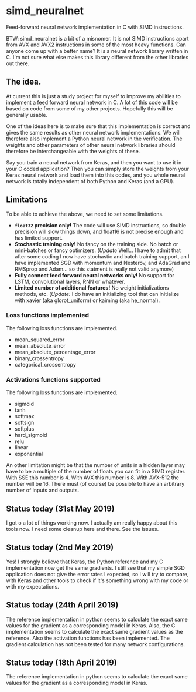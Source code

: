 # simd_neuralnet
Feed-forward neural network implementation in C with SIMD instructions.

BTW: simd_neuralnet is a bit of a misnomer. It is not SIMD instructions apart from AVX and AVX2 instructions in some of the most heavy functions. Can anyone come up with a better name? It is a neural network library written in C. I'm not sure what else makes this library different from the other libraries out there.

## The idea.
At current this is just a study project for myself to improve my abilities to implement a 
feed forward neural network in C. A lot of this code will be based on code from some of my
other projects. Hopefully this will be generally usable.

One of the ideas here is to make sure that this implementation is correct and gives the same
results as other neural network implementations. We will therefore also implement a Python
neural network in the verification. The weights and other parameters of other neural network
libraries should therefore be interchangeable with the weights of these.

Say you train a neural network from Keras, and then you want to use it in your C coded application?
Then you can simply store the weights from your Keras neural network and load them into this
codes, and you whole neural network is totally independent of both Python and Keras (and a GPU).

## Limitations
To be able to achieve the above, we need to set some limitations.

 * **`float32` precision only!** The code will use SIMD instructions, so double precision will slow things down, and float16 is not precise enough and has limited support.
 * **Stochastic training only!** No fancy on the training side. No batch or mini-batches or fancy optimizers.
   (*Update* Well... I have to admit that after some coding I now have stochastic and batch training support, an I have
    implemented SGD with momentum and Nesterov, and AdaGrad and RMSprop and Adam... so this statment is really not valid anymore)
 * **Fully connect feed forward neural networks only!** No support for LSTM, convolutional layers, RNN or whatever.
 * **Limited number of additional features!** No weight initializations methods, etc. (*Update:* I do have an initializing tool that can initialize with xavier (aka glorot_uniform) or kaiming (aka he_normal).  
 
### Loss functions implemented
The following loss functions are implemented.
  * mean_squared_error
  * mean_absolute_error
  * mean_absolute_percentage_error
  * binary_crossentropy
  * categorical_crossentropy
  
### Activations functions supported
The following loss functions are implemented.
  * sigmoid
  * tanh
  * softmax
  * softsign
  * softplus
  * hard_sigmoid
  * relu
  * linear
  * exponential
  
An other limitation might be that the number of units in a hidden layer may have to be a multiple of the number of floats
you can fit in a SIMD register. With SSE this number is 4. With AVX this number is 8. With AVX-512 the number will be 16. There must (of course) be possible to have an arbitrary number of inputs and outputs. 

## Status today (31st May 2019)
I got o a lot of things working now. I actually am really happy about this tools now. I need some cleanup here and there. See the issues.

## Status today (2nd May 2019)
Yes! I strongly believe that Keras, the Python reference and my C implementation now get the same gradients.
I still see that my simple SGD application does not give the error rates I expected, so I will try to compare,
with Keras and other tools to check if it's something wrong with my code or with my expectations.

## Status today (24th April 2019)
The reference implementation in python seems to calculate the exact same values for the gradient as a corresponding model in Keras.
Also, the C implementation seems to calculate the exact same gradient values as the reference. Also the activation functions
has been implemented. The gradient calculation has not been tested for many network configurations.

## Status today (18th April 2019)
The reference implementation in python seems to calculate the exact same values for the gradient as a corresponding model in Keras.

